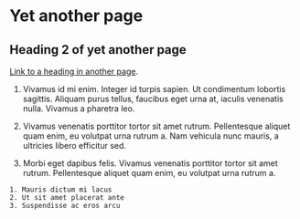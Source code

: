 # Yet another page

## Heading 2 of yet another page

[Link to a heading in another page](another_page/#another-heading-3).


1. Vivamus id mi enim. Integer id turpis sapien. Ut condimentum lobortis
   sagittis. Aliquam purus tellus, faucibus eget urna at, iaculis venenatis
   nulla. Vivamus a pharetra leo.

  1. Vivamus venenatis porttitor tortor sit amet rutrum. Pellentesque aliquet
       quam enim, eu volutpat urna rutrum a. Nam vehicula nunc mauris, a
       ultricies libero efficitur sed.

  2. Morbi eget dapibus felis. Vivamus venenatis porttitor tortor sit amet
       rutrum. Pellentesque aliquet quam enim, eu volutpat urna rutrum a.

    1. Mauris dictum mi lacus
    2. Ut sit amet placerat ante
    3. Suspendisse ac eros arcu
